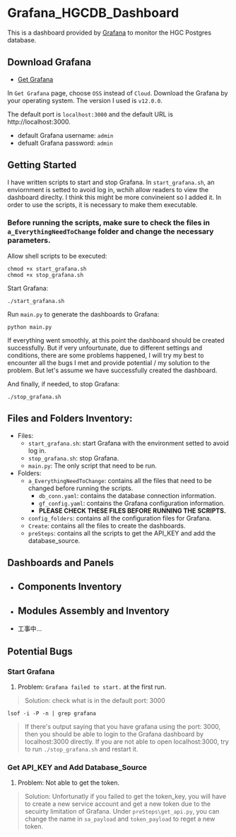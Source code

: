 # Grafana_HGCDB_Dashboard
This is a dashboard provided by [Grafana](https://github.com/grafana/grafana?tab=readme-ov-file) to monitor the HGC Postgres database. 

## Download Grafana
- [Get Grafana](https://grafana.com/get)

In `Get Grafana` page, choose `OSS` instead of `Cloud`. Download the Grafana by your operating system. The version I used is `v12.0.0`.  

The default port is `localhost:3000` and the default URL is http://localhost:3000.
- default Grafana username: `admin`
- defualt Grafana password: `admin`

## Getting Started
I have written scripts to start and stop Grafana. In `start_grafana.sh`, an enviornment is setted to avoid log in, wchih allow readers to view the dashboard direclty. I think this might be more convineient so I added it. In order to use the scripts, it is necessary to make them executable.  

### Before running the scripts, make sure to check the files in `a_EverythingNeedToChange` folder and change the necessary parameters.
  
Allow shell scripts to be executed:
```
chmod +x start_grafana.sh
chmod +x stop_grafana.sh
```
  
Start Grafana:
```
./start_grafana.sh
```
  
Run `main.py` to generate the dashboards to Grafana:
```
python main.py
```
If everything went smoothly, at this point the dashboard should be created successfully. But if very unfourtunate, due to different settings and conditions, there are some problems happened, I will try my best to encounter all the bugs I met and provide potential / my solution to the problem. But let's assume we have successfully created the dashboard.  
  
And finally, if needed, to stop Grafana:
```
./stop_grafana.sh
```

## Files and Folders Inventory:
- Files:
    - `start_grafana.sh`: start Grafana with the environment setted to avoid log in.
    - `stop_grafana.sh`: stop Grafana.
    - `main.py`: The only script that need to be run.
- Folders:
    - `a_EverythingNeedToChange`: contains all the files that need to be changed before running the scripts.
        - `db_conn.yaml`: contains the database connection information.
        - `gf_config.yaml`: contains the Grafana configuration information.
        - **PLEASE CHECK THESE FILES BEFORE RUNNING THE SCRIPTS.**
    - `config_folders`: contains all the configuration files for Grafana.
    - `Create`: contains all the files to create the dashboards.
    - `preSteps`: contains all the scripts to get the API_KEY and add the database_source.


## Dashboards and Panels
- Components Inventory
    -
- Modules Assembly and Inventory
    -
- 工事中...
  
## Potential Bugs
### Start Grafana
1. Problem: `Grafana failed to start.` at the first run. 
> Solution: check what is in the default port: 3000
```
lsof -i -P -n | grep grafana
```
> If there's output saying that you have grafana using the port: 3000, then you should be able to login to the Grafana dashboard by localhost:3000 directly. If you are not able to open localhost:3000, try to run `./stop_grafana.sh` and restart it.  

### Get API_KEY and Add Database_Source
1. Problem: Not able to get the token.
> Solution: Unfortunatly if you failed to get the token_key, you will have to create a new service account and get a new token due to the secuirty limitation of Grafana. Under `preSteps\get_api.py`, you can change the name in `sa_payload` and `token_payload` to reget a new token.